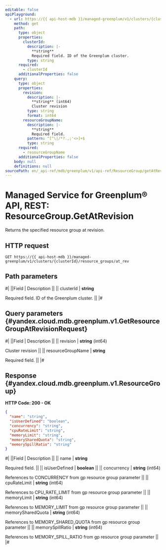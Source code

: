 ```yaml
---
editable: false
apiPlayground:
  - url: https://{{ api-host-mdb }}/managed-greenplum/v1/clusters/{clusterId}/resource_groups/at_rev
    method: get
    path:
      type: object
      properties:
        clusterId:
          description: |-
            **string**
            Required field. ID of the Greenplum cluster.
          type: string
      required:
        - clusterId
      additionalProperties: false
    query:
      type: object
      properties:
        revision:
          description: |-
            **string** (int64)
            Cluster revision
          type: string
          format: int64
        resourceGroupName:
          description: |-
            **string**
            Required field. 
          pattern: ^[^\|/*?.,;'<>]+$
          type: string
      required:
        - resourceGroupName
      additionalProperties: false
    body: null
    definitions: null
sourcePath: en/_api-ref/mdb/greenplum/v1/api-ref/ResourceGroup/getAtRevision.md
---
```


# Managed Service for Greenplum® API, REST: ResourceGroup.GetAtRevision

Returns the specified resource group at revision.

## HTTP request

```
GET https://{{ api-host-mdb }}/managed-greenplum/v1/clusters/{clusterId}/resource_groups/at_rev
```

## Path parameters

#|
||Field | Description ||
|| clusterId | **string**

Required field. ID of the Greenplum cluster. ||
|#

## Query parameters {#yandex.cloud.mdb.greenplum.v1.GetResourceGroupAtRevisionRequest}

#|
||Field | Description ||
|| revision | **string** (int64)

Cluster revision ||
|| resourceGroupName | **string**

Required field.  ||
|#

## Response {#yandex.cloud.mdb.greenplum.v1.ResourceGroup}

**HTTP Code: 200 - OK**

```json
{
  "name": "string",
  "isUserDefined": "boolean",
  "concurrency": "string",
  "cpuRateLimit": "string",
  "memoryLimit": "string",
  "memorySharedQuota": "string",
  "memorySpillRatio": "string"
}
```

#|
||Field | Description ||
|| name | **string**

Required field.  ||
|| isUserDefined | **boolean** ||
|| concurrency | **string** (int64)

References to CONCURRENCY from gp resource group parameter ||
|| cpuRateLimit | **string** (int64)

References to CPU_RATE_LIMIT from gp resource group parameter ||
|| memoryLimit | **string** (int64)

References to MEMORY_LIMIT from gp resource group parameter ||
|| memorySharedQuota | **string** (int64)

References to MEMORY_SHARED_QUOTA from gp resource group parameter ||
|| memorySpillRatio | **string** (int64)

References to MEMORY_SPILL_RATIO from gp resource group parameter ||
|#